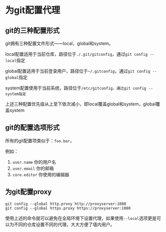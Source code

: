 # 为git配置代理

## git的三种配置形式

git拥有三种配置文件形式——local，global和system。

local配置适用于当前仓库，路径位于`./.git/gitconfig`，通过`git config --local`指定

global配置适用于当前登录用户，路径位于`~/.gitconfig`，通过`git config --global`指定

system配置使用于当前系统，路径位于`/etc/gitconfig，通过git config --system指定`

上述三种配置优先级从上至下依次减小，即local覆盖global和system，global覆盖system



## git的配置选项形式

所有的git配置项类似于：`foo.bar`，

例如：

1. `user.name` 你的用户名
2. `user.email` 你的邮箱
3. `core.editor` 你使用的编辑器



## 为git配置proxy

```shell
git config --global http.proxy http://proxyserver:1080
git config --global https.proxy https://proxyserver:1080
```

使用上述的命令就可以避免在全局环境下设置代理，如果使用`--local`选项更是可以为不同的仓库设置不同的代理，大大方便了墙内用户。